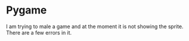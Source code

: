 # Pygame
I am trying to male a game and at the moment it is not showing the sprite. There are a few errors in it.
